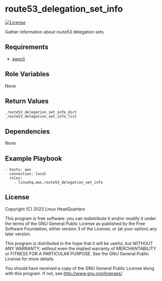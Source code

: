 # route53\_delegation\_set\_info

[![License](https://img.shields.io/badge/license-GPLv3-lightgreen)](https://www.gnu.org/licenses/gpl-3.0.en.html#license-text)

Gather information about route53 delegation sets

## Requirements

* [awscli](https://pypi.org/project/awscli)

## Role Variables

None

## Return Values

    _route53_delegation_set_info_dict
    _route53_delegation_set_info_list

## Dependencies

None

## Example Playbook

    - hosts: aws
      connection: local
      roles:
        - linuxhq.aws.route53_delegation_set_info

## License

Copyright (C) 2023 Linux HeadQuarters

This program is free software: you can redistribute it and/or modify
it under the terms of the GNU General Public License as published by
the Free Software Foundation, either version 3 of the License, or
(at your option) any later version.

This program is distributed in the hope that it will be useful,
but WITHOUT ANY WARRANTY; without even the implied warranty of
MERCHANTABILITY or FITNESS FOR A PARTICULAR PURPOSE. See the
GNU General Public License for more details.

You should have received a copy of the GNU General Public License
along with this program. If not, see <http://www.gnu.org/licenses/>.
